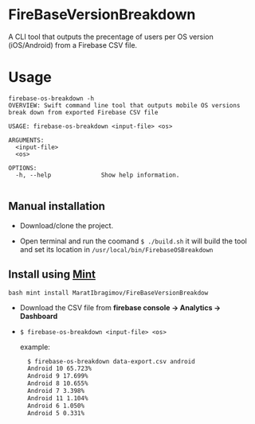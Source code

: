 # FireBaseVersionBreakdown

A CLI tool that outputs the precentage of users per OS version (iOS/Android) from a Firebase CSV file.


# Usage
```
firebase-os-breakdown -h
OVERVIEW: Swift command line tool that outputs mobile OS versions break down from exported Firebase CSV file

USAGE: firebase-os-breakdown <input-file> <os>

ARGUMENTS:
  <input-file>
  <os>

OPTIONS:
  -h, --help              Show help information.
  
````

## Manual installation
* Download/clone the project.

* Open terminal and run the coomand ```$ ./build.sh``` it will build the tool and set its location in `/usr/local/bin/FirebaseOSBreakdown`

## Install using [Mint](https://github.com/yonaskolb/mint)
```bash mint install MaratIbragimov/FireBaseVersionBreakdow ```

* Download the CSV file from **firebase console -> Analytics -> Dashboard**   

* ```$ firebase-os-breakdown <input-file> <os> ```

    example:
    ```bash 
      $ firebase-os-breakdown data-export.csv android
      Android 10 65.723%
      Android 9 17.699%
      Android 8 10.655%
      Android 7 3.398%
      Android 11 1.104%
      Android 6 1.050%
      Android 5 0.331%
    ```



